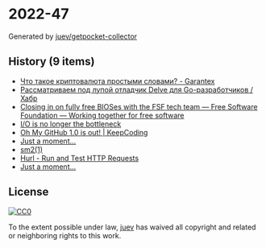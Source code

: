 # 2022-47

Generated by [juev/getpocket-collector](https://github.com/juev/getpocket-collector)

## History (9 items)

- [Что такое криптовалюта простыми словами? - Garantex](https://news.garantex.io/chto-takoe-kriptovalyuta-prostymi-slovami/)
- [Рассматриваем под лупой отладчик Delve для Go-разработчиков / Хабр](https://habr.com/ru/companies/ozontech/articles/701198/)
- [Closing in on fully free BIOSes with the FSF tech team — Free Software Foundation — Working together for free software](https://www.fsf.org/blogs/sysadmin/closing-in-on-fully-free-bioses-with-the-fsf-tech-team)
- [I/O is no longer the bottleneck](https://benhoyt.com/writings/io-is-no-longer-the-bottleneck/)
- [Oh My GitHub 1.0 is out! | KeepCoding](https://en.liujiacai.net/2022/11/26/oh-my-github-1-0/)
- [Just a moment...](https://medium.com/@kris-nova/experimenting-with-federation-and-migrating-accounts-eae61a688c3c)
- [sm2(1)](https://len.falken.directory/code/sm2.git/)
- [Hurl - Run and Test HTTP Requests](https://hurl.dev/index.html)
- [Just a moment...](https://medium.com/@kris-nova/hachyderm-infrastructure-74f518bc7472)

## License

[![CC0](https://mirrors.creativecommons.org/presskit/buttons/88x31/svg/cc-zero.svg)](https://creativecommons.org/publicdomain/zero/1.0/)

To the extent possible under law, [juev](https://github.com/juev) has waived all copyright and related or neighboring rights to this work.
